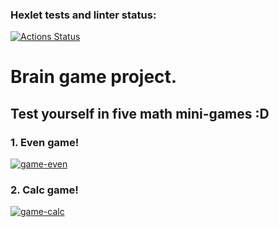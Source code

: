 ### Hexlet tests and linter status:
[![Actions Status](https://github.com/AlexPhobos/python-project-49/workflows/hexlet-check/badge.svg)](https://github.com/AlexPhobos/python-project-49/actions)

# Brain game project.
## Test yourself in five math mini-games :D

### **1. Even game!**
[![game-even](https://sweetcode.io/wp-content/uploads/2018/01/ascii_dog.gif)](https://asciinema.org/a/leUC0xfXX4Rm7vBMd8j0OQ5qn)

### **2. Calc game!**
[![game-calc](https://i.pinimg.com/736x/18/7e/11/187e11e44164286b5ffbac5526e62966--ascii-art-puppy.jpg)](https://asciinema.org/a/1JVSdfl34gc0y21o8JyD2WnWu)